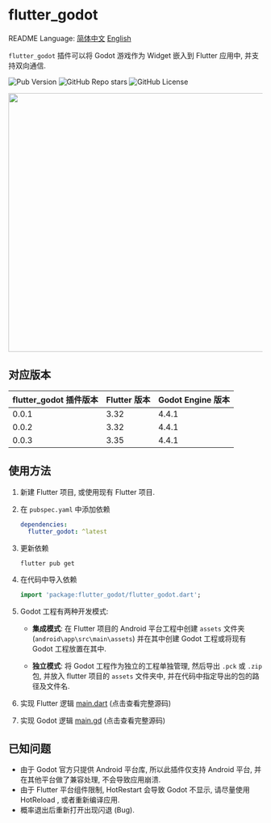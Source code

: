 # flutter_godot

README Language: [简体中文](https://github.com/wyq0918dev/flutter_godot/blob/master/README.md) [English](https://github.com/wyq0918dev/flutter_godot/blob/master/README.en.md)

`flutter_godot` 插件可以将 Godot 游戏作为 Widget 嵌入到 Flutter 应用中, 并支持双向通信.

![Pub Version](https://img.shields.io/pub/v/flutter_godot?style=flat-square&logo=dart&logoColor=white&label=Pub%20Version&color=blue)
![GitHub Repo stars](https://img.shields.io/github/stars/wyq0918dev/flutter_godot?style=flat-square&logo=github&logoColor=white&label=GitHub%20Stars&color=blue)
![GitHub License](https://img.shields.io/github/license/wyq0918dev/flutter_godot?style=flat-square&logo=github&logoColor=white&label=GitHub%20License)

<img src="https://raw.githubusercontent.com/wyq0918dev/flutter_godot/master/screenshot.png" width="512">

## 对应版本

flutter_godot 插件版本 | Flutter 版本 | Godot Engine 版本
---- | ---- | ----
0.0.1 | 3.32 | 4.4.1
0.0.2 | 3.32 | 4.4.1
0.0.3 | 3.35 | 4.4.1

## 使用方法

1. 新建 Flutter 项目, 或使用现有 Flutter 项目.

2. 在 `pubspec.yaml` 中添加依赖

    ```yaml
    dependencies:
      flutter_godot: ^latest
    ```

3. 更新依赖

    ```shell
    flutter pub get
    ```

4. 在代码中导入依赖

    ```dart
    import 'package:flutter_godot/flutter_godot.dart';
    ```

5. Godot 工程有两种开发模式:

    - **集成模式**: 在 Flutter 项目的 Android 平台工程中创建 `assets` 文件夹 (`android\app\src\main\assets`) 并在其中创建 Godot 工程或将现有 Godot 工程放置在其中.

    - **独立模式**: 将 Godot 工程作为独立的工程单独管理, 然后导出 `.pck` 或 `.zip` 包, 并放入 flutter 项目的 `assets` 文件夹中, 并在代码中指定导出的包的路径及文件名.

6. 实现 Flutter 逻辑 [main.dart](https://github.com/wyq0918dev/flutter_godot/blob/master/example/lib/main.dart) (点击查看完整源码)

7. 实现 Godot 逻辑 [main.gd](https://github.com/wyq0918dev/flutter_godot/blob/master/example/android/app/src/main/assets/main.gd) (点击查看完整源码)

## 已知问题

- 由于 Godot 官方只提供 Android 平台库, 所以此插件仅支持 Android 平台, 并在其他平台做了兼容处理, 不会导致应用崩溃.
- 由于 Flutter 平台组件限制, HotRestart 会导致 Godot 不显示, 请尽量使用 HotReload , 或者重新编译应用.
- 概率退出后重新打开出现闪退 (Bug).
